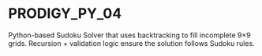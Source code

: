 # PRODIGY_PY_04
Python-based Sudoku Solver that uses backtracking to fill incomplete 9×9 grids. Recursion + validation logic ensure the solution follows Sudoku rules.
